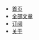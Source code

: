 <!-- main nav bar -->
<ul class="nav nav-tabs">
	<li class="active"><a href="/">首页</a></li>
	<li><a href="/pages.html">全部文章</a></li>
	<li><a href="/atom.xml">订阅</a></li>
	<li><a href="/about.html">关于</a></li>
</ul>
<!-- /main nav bar -->